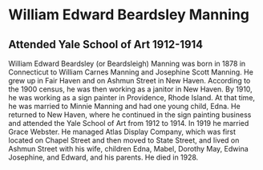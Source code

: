 # William Edward Beardsley Manning
## Attended Yale School of Art 1912-1914
William Edward Beardsley (or Beardsleigh) Manning was born in 1878 in Connecticut to William Carnes Manning and Josephine Scott Manning. He grew up in Fair Haven and on Ashmun Street in New Haven. According to the 1900 census, he was then working as a janitor in New Haven. By 1910, he was working as a sign painter in Providence, Rhode Island. At that time, he was married to Minnie Manning and had one young child, Edna. He returned to New Haven, where he continued in the sign painting business and attended the Yale School of Art from 1912 to 1914. In 1919 he married Grace Webster. He managed Atlas Display Company, which was first located on Chapel Street and then moved to State Street, and lived on Ashmun Street with his wife, children Edna, Mabel, Dorothy May, Edwina Josephine, and Edward, and his parents. He died in 1928.
